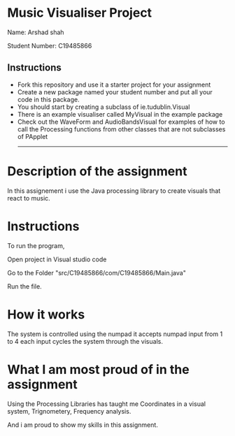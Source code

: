 # Music Visualiser Project

Name: Arshad shah

Student Number: C19485866

## Instructions

- Fork this repository and use it a starter project for your assignment
- Create a new package named your student number and put all your code in this package.
- You should start by creating a subclass of ie.tudublin.Visual
- There is an example visualiser called MyVisual in the example package
- Check out the WaveForm and AudioBandsVisual for examples of how to call the Processing functions from other classes that are not subclasses of PApplet
  ****

# Description of the assignment

In this assignement i use the Java processing library to create visuals that react to music.

# Instructions

To run the program,

Open project in Visual studio code

Go to the Folder "src/C19485866/com/C19485866/Main.java"

Run the file.


# How it works

The system is controlled using the numpad it accepts numpad input from 1 to 4 each input cycles the system through the visuals.

# What I am most proud of in the assignment

Using the Processing Libraries has taught me Coordinates in a visual system, Trignometery, Frequency analysis.

And i am proud to show my skills in this assignment.
